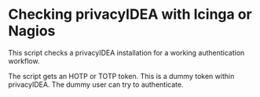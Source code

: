 # Checking privacyIDEA with Icinga or Nagios

This script checks a privacyIDEA installation for a working authentication
workflow.

The script gets an HOTP or TOTP token. This is a dummy token within privacyIDEA.
The dummy user can try to authenticate.
